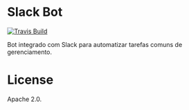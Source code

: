 # Slack Bot

[![Travis Build][travis-image]][travis-url]

Bot integrado com Slack para automatizar tarefas comuns de gerenciamento.

# License
Apache 2.0.

[travis-url]: https://travis-ci.org/mobyourlife/v4-slackbot
[travis-image]: https://api.travis-ci.org/mobyourlife/v4-slackbot.svg
